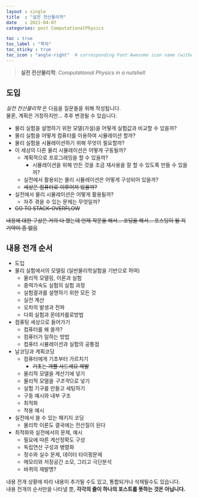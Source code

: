 ```yaml
---
layout : single
title  : "실전 전산물리학"
date   : 2021-04-07
categories: post ComputationalPhysics

toc : true
toc_label : "목차"
toc_sticky : true
toc_icon : "angle-right"  # corresponding Font Awesome icon name (without fa prefix) -->
---
```

> **실전 전산물리학**: *Computational Physics in a nutshell*

## 도입

*실전 전산물리학* 은 다음을 질문들을 위해 작성됩니다.  
물론, 계획은 거창하지만... 추후 변경될 수 있습니다.

* 물리 실험을 설명하기 위한 모델(가설)을 어떻게 실험값과 비교할 수 있을까?
* 물리 실험을 어떻게 컴퓨터를 이용하여 시뮬레이션 할까?
* 물리 실험을 시뮬레이션하기 위해 무엇이 필요할까?
* 이 세상의 다른 물리 시뮬레이션은 어떻게 구동될까?
  * 계획적으로 프로그래밍을 할 수 있을까?
    * 시뮬레이션을 위해 만든 것을 조금 재사용을 잘 할 수 있도록 만들 수 있을까?
  * 실전에서 활용되는 물리 시뮬레이션은 어떻게 구성되어 있을까?
  * ~~세상은 컴퓨터로 이루어져 있을까?~~ 
* 실전에서 물리 시뮬레이션은 어떻게 활용될까?
  * 자주 겪을 수 있는 문제는 무엇일까?
* ~~GO TO STACK-OVERFLOW~~

~~내용에 대한 구상은 거의 다 했는데 언제 작문을 해서... 코딩을 해서... 포스팅이 될 지 기약이 좀 없음~~

## 내용 전개 순서

* 도입
* 물리 실험에서의 모델링 (일반물리학실험을 기반으로 하여)
  * 물리적 모델링, 이론과 실험
  * 중력가속도 실험의 실험 과정
  * 실험결과를 설명하기 위한 모든 것
  * 실전 계산
  * 오차의 발생과 전파
  * 다회 실험과 몬테카를로방법
* 컴퓨팅 세상으로 들어가기
  * 컴퓨터를 왜 쓸까?
  * 컴퓨터가 일하는 방법
  * 컴퓨터 시뮬레이션과 실험의 공통점
* 날코딩과 계획코딩
  * 컴퓨터에게 기초부터 가르치기
    * ~~기초는 개뿔 사드세요 제발~~
  * 물리적 모델을 계산기에 넣기
  * 물리적 모델을 *구조적*으로 넣기
  * 실험 기구를 만들고 세팅하기
  * 구동 예시와 내부 구조
  * 최적화
  * 적용 예시
* 실전에서 쓸 수 있는 패키지 코딩
  * 물리학 이론도 결국에는 전산질이 된다
* 최적화와 실전에서의 문제, 예시
  * 필요에 따른 계산정확도 구성
  * 독립연산 구성과 병렬화
  * 정수와 실수 문제, 데이터 타이핑문제
  * 메모리와 저장공간 소모, 그리고 극단분석
  * 바퀴의 재발명?

내용 전개 상황에 따라 내용이 추가될 수도 있고, 통합되거나 삭제될수도 있습니다.  
내용 전개의 순서만을 나타낼 뿐, **각각의 줄이 하나의 포스트를 뜻하는 것은 아닙니다.**